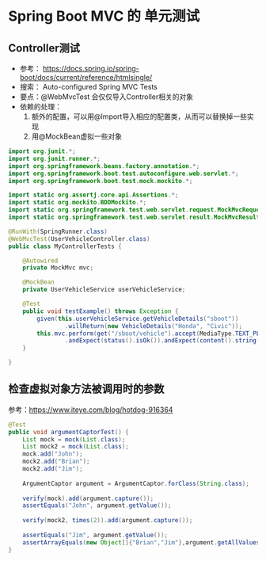 # Spring Boot MVC 的 单元测试
## Controller测试
* 参考： https://docs.spring.io/spring-boot/docs/current/reference/htmlsingle/
* 搜索： Auto-configured Spring MVC Tests
* 要点：@WebMvcTest 会仅仅导入Controller相关的对象
* 依赖的处理：
  1. 额外的配置，可以用@Import导入相应的配置类，从而可以替换掉一些实现
  1. 用@MockBean虚拟一些对象

```java
import org.junit.*;
import org.junit.runner.*;
import org.springframework.beans.factory.annotation.*;
import org.springframework.boot.test.autoconfigure.web.servlet.*;
import org.springframework.boot.test.mock.mockito.*;

import static org.assertj.core.api.Assertions.*;
import static org.mockito.BDDMockito.*;
import static org.springframework.test.web.servlet.request.MockMvcRequestBuilders.*;
import static org.springframework.test.web.servlet.result.MockMvcResultMatchers.*;

@RunWith(SpringRunner.class)
@WebMvcTest(UserVehicleController.class)
public class MyControllerTests {

	@Autowired
	private MockMvc mvc;

	@MockBean
	private UserVehicleService userVehicleService;

	@Test
	public void testExample() throws Exception {
		given(this.userVehicleService.getVehicleDetails("sboot"))
				.willReturn(new VehicleDetails("Honda", "Civic"));
		this.mvc.perform(get("/sboot/vehicle").accept(MediaType.TEXT_PLAIN))
				.andExpect(status().isOk()).andExpect(content().string("Honda Civic"));
	}

}
```

## 检查虚拟对象方法被调用时的参数
参考：https://www.iteye.com/blog/hotdog-916364
```java
@Test  
public void argumentCaptorTest() {  
    List mock = mock(List.class);  
    List mock2 = mock(List.class);  
    mock.add("John");  
    mock2.add("Brian");  
    mock2.add("Jim");  
      
    ArgumentCaptor argument = ArgumentCaptor.forClass(String.class);  
      
    verify(mock).add(argument.capture());  
    assertEquals("John", argument.getValue());  
      
    verify(mock2, times(2)).add(argument.capture());  
  
    assertEquals("Jim", argument.getValue());  
    assertArrayEquals(new Object[]{"Brian","Jim"},argument.getAllValues().toArray());  
}  
```
